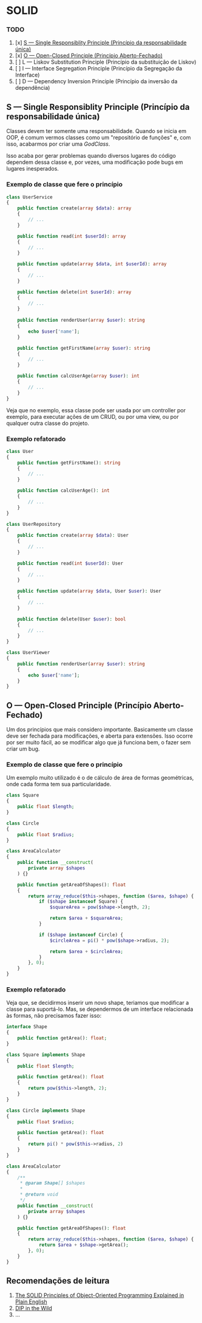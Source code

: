 # SOLID

### TODO

1. [x] [S — Single Responsiblity Principle (Princípio da responsabilidade única)](https://github.com/gabrieljmj/devio-dev-doc/blob/main/SOLID.md#s--single-responsiblity-principle-princípio-da-responsabilidade-única)
2. [x] [O — Open-Closed Principle (Princípio Aberto-Fechado)](https://github.com/gabrieljmj/devio-dev-doc/blob/main/SOLID.md#o--open-closed-principle-princípio-aberto-fechado)
3. [ ] L — Liskov Substitution Principle (Princípio da substituição de Liskov)
4. [ ] I — Interface Segregation Principle (Princípio da Segregação da Interface)
5. [ ] D — Dependency Inversion Principle (Princípio da inversão da dependência)

## S — Single Responsiblity Principle (Princípio da responsabilidade única)
Classes devem ter somente uma responsabilidade. Quando se inicia em OOP, é comum
vermos classes como um "repositório de funções" e, com isso, acabarmos por criar
uma *GodClass*.

Isso acaba por gerar problemas quando diversos lugares do código dependem dessa
classe e, por vezes, uma modificação pode bugs em lugares inesperados.

### Exemplo de classe que fere o princípio
```php
class UserService
{
    public function create(array $data): array
    {
        // ...
    }

    public function read(int $userId): array
    {
        // ...
    }

    public function update(array $data, int $userId): array
    {
        // ...
    }

    public function delete(int $userId): array
    {
        // ...
    }
    
    public function renderUser(array $user): string
    {
        echo $user['name'];
    }

    public function getFirstName(array $user): string
    {
        // ...
    }

    public function calcUserAge(array $user): int
    {
        // ...
    }
}
```

Veja que no exemplo, essa classe pode ser usada por um controller por exemplo,
para executar ações de um CRUD, ou por uma view, ou por qualquer outra classe
do projeto.

### Exemplo refatorado
```php
class User
{
    public function getFirstName(): string
    {
        // ...
    }

    public function calcUserAge(): int
    {
        // ...
    }
}

class UserRepository
{
    public function create(array $data): User
    {
        // ...
    }

    public function read(int $userId): User
    {
        // ...
    }

    public function update(array $data, User $user): User
    {
        // ...
    }

    public function delete(User $user): bool
    {
        // ...
    }
}

class UserViewer
{
    public function renderUser(array $user): string
    {
        echo $user['name'];
    }
}
```

## O — Open-Closed Principle (Princípio Aberto-Fechado)
Um dos princípios que mais considero importante. Basicamente um classe deve ser
fechada para modificações, e aberta para extensões. Isso ocorre por ser muito
fácil, ao se modificar algo que já funciona bem, o fazer sem criar um bug.

### Exemplo de classe que fere o princípio
Um exemplo muito utilizado é o de cálculo de área de formas geométricas, onde
cada forma tem sua particularidade.
```php
class Square
{
    public float $length;
}

class Circle
{
    public float $radius;
}

class AreaCalculator
{
    public function __construct(
        private array $shapes
    ) {}

    public function getAreaOfShapes(): float
    {
        return array_reduce($this->shapes, function ($area, $shape) {
            if ($shape instanceof Square) {
                $squareArea = pow($shape->length, 2);

                return $area + $squareArea;
            }

            if ($shape instanceof Circle) {
                $circleArea = pi() * pow($shape->radius, 2);

                return $area + $circleArea;
            }
        }, 0);
    }
}
```

### Exemplo refatorado
Veja que, se decidirmos inserir um novo shape, teriamos que modificar a classe
para suportá-lo. Mas, se dependermos de um interface relacionada às formas, não
precisamos fazer isso:

```php
interface Shape
{
    public function getArea(): float;
}

class Square implements Shape
{
    public float $length;

    public function getArea(): float
    {
        return pow($this->length, 2);
    }
}

class Circle implements Shape
{
    public float $radius;

    public function getArea(): float
    {
        return pi() * pow($this->radius, 2)
    }
}

class AreaCalculator
{
    /**
     * @param Shape[] $shapes
     * 
     * @return void
     */
    public function __construct(
        private array $shapes
    ) {}

    public function getAreaOfShapes(): float
    {
        return array_reduce($this->shapes, function ($area, $shape) {
            return $area + $shape->getArea();
        }, 0);
    }
}
```

## Recomendações de leitura

1. [The SOLID Principles of Object-Oriented Programming Explained in Plain English](https://www.freecodecamp.org/news/solid-principles-explained-in-plain-english/)
2. [DIP in the Wild](https://martinfowler.com/articles/dipInTheWild.html)
3. ...
